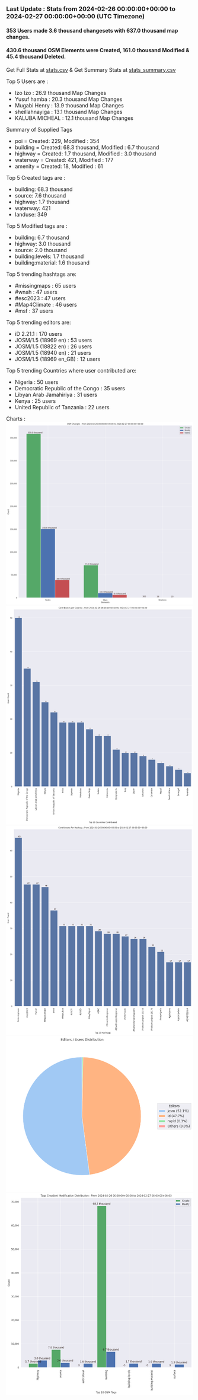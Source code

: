 ### Last Update : Stats from 2024-02-26 00:00:00+00:00 to 2024-02-27 00:00:00+00:00 (UTC Timezone)

#### 353 Users made 3.6 thousand changesets with 637.0 thousand map changes.
#### 430.6 thousand OSM Elements were Created, 161.0 thousand Modified & 45.4 thousand Deleted.
Get Full Stats at [stats.csv](/stats/hotosm/Daily/stats.csv)
 & Get Summary Stats at [stats_summary.csv](/stats/hotosm/Daily/stats_summary.csv)

Top 5 Users are : 
- Izo Izo : 26.9 thousand Map Changes
- Yusuf hamba : 20.3 thousand Map Changes
- Mugabi Henry : 13.9 thousand Map Changes
- sheillahnayiga : 13.1 thousand Map Changes
- KALUBA MICHEAL : 12.1 thousand Map Changes

Summary of Supplied Tags
- poi = Created: 229, Modified : 354
- building = Created: 68.3 thousand, Modified : 6.7 thousand
- highway = Created: 1.7 thousand, Modified : 3.0 thousand
- waterway = Created: 421, Modified : 177
- amenity = Created: 18, Modified : 61


Top 5 Created tags are :
- building: 68.3 thousand
- source: 7.6 thousand
- highway: 1.7 thousand
- waterway: 421
- landuse: 349


Top 5 Modified tags are :
- building: 6.7 thousand
- highway: 3.0 thousand
- source: 2.0 thousand
- building:levels: 1.7 thousand
- building:material: 1.6 thousand


Top 5 trending hashtags are:
- #missingmaps : 65 users
- #wnah : 47 users
- #esc2023 : 47 users
- #Map4Climate : 46 users
- #msf : 37 users


Top 5 trending editors are:
- iD 2.21.1 : 170 users
- JOSM/1.5 (18969 en) : 53 users
- JOSM/1.5 (18822 en) : 26 users
- JOSM/1.5 (18940 en) : 21 users
- JOSM/1.5 (18969 en_GB) : 12 users


Top 5 trending Countries where user contributed are:
- Nigeria : 50 users
- Democratic Republic of the Congo : 35 users
- Libyan Arab Jamahiriya : 31 users
- Kenya : 25 users
- United Republic of Tanzania : 22 users


 Charts : 
![Alt text](./stats_osm_changes.png) 
![Alt text](./stats_users_per_country.png) 
![Alt text](./stats_users_per_hashtag.png) 
![Alt text](./stats_editors_pie_chart.png) 
![Alt text](./stats_tags.png) 
